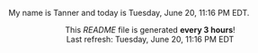 My name is Tanner and today is Tuesday, June 20, 11:16 PM EDT.

<p align="center">This <i>README</i> file is generated <b>every 3 hours</b>!</br>Last refresh: Tuesday, June 20, 11:16 PM EDT<br /></p>
